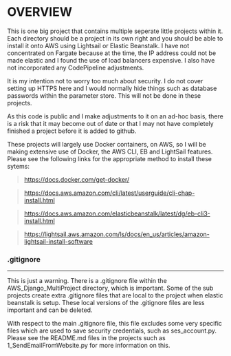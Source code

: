 # OVERVIEW

This is one big project that contains multiple seperate little projects within it.   Each directory should be a project in its own right and you should be able to install it onto AWS using Lightsail or Elastic Beanstalk.   I have not concentrated on Fargate because at the time, the IP address could not be made elastic and I found the use of load balancers expensive.   I also have not incorporated any CodePipeline adjustments.

It is my intention not to worry too much about security.   I do not cover setting up HTTPS here and I would normally hide things such as database passwords within the parameter store.   This will not be done in these projects.

As this code is public and I make adjustments to it on an ad-hoc basis, there is a risk that it may become out of date or that I may not have completely finished a project before it is added to github.

These projects will largely use Docker containers, on AWS, so I will be making extensive use of Docker, the AWS CLI, EB and LightSail features.   Please see the following links for the appropriate method to install these sytems:

> https://docs.docker.com/get-docker/

> https://docs.aws.amazon.com/cli/latest/userguide/cli-chap-install.html

> https://docs.aws.amazon.com/elasticbeanstalk/latest/dg/eb-cli3-install.html

> https://lightsail.aws.amazon.com/ls/docs/en_us/articles/amazon-lightsail-install-software

### .gitignore

---

This is just a warning.   There is a .gitignore file within the AWS_Django_MultiProject directory, which is important.   Some of the sub projects create extra .gitignore files that are local to the project when elastic beanstalk is setup.   These local versions of the .gitignore files are less important and can be deleted.

With respect to the main .gitignore file, this file excludes some very specific files which are used to save security credentials, such as ses_account.py.   Please see the README.md files in the projects such as 1_SendEmailFromWebsite.py for more information on this.